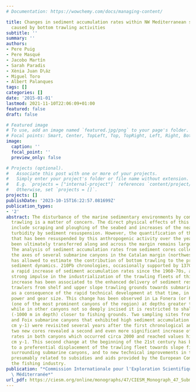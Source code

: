 ```yaml
---
# Documentation: https://wowchemy.com/docs/managing-content/

title: Changes in sediment accumulation rates within NW Mediterranean submarine canyons
  caused by bottom trawling activities
subtitle: ''
summary: ''
authors:
- Pere Puig
- Pere Masqué
- Jacobo Martín
- Sarah Paradis
- Xènia Juan D\áz
- Miguel Toro
- Albert Palanques
tags: []
categories: []
date: '2015-01-01'
lastmod: 2021-11-10T22:06:09+01:00
featured: false
draft: false

# Featured image
# To use, add an image named `featured.jpg/png` to your page's folder.
# Focal points: Smart, Center, TopLeft, Top, TopRight, Left, Right, BottomLeft, Bottom, BottomRight.
image:
  caption: ''
  focal_point: ''
  preview_only: false

# Projects (optional).
#   Associate this post with one or more of your projects.
#   Simply enter your project's folder or file name without extension.
#   E.g. `projects = ["internal-project"]` references `content/project/deep-learning/index.md`.
#   Otherwise, set `projects = []`.
projects: []
publishDate: '2023-10-15T16:22:57.081699Z'
publication_types:
- '2'
abstract: The disturbance of the marine sedimentary environments by commercial bottom
  trawling is a matter of concern. The direct physical effects of this fishing technique
  include scraping and ploughing of the seabed and increases of the near -bottom water
  turbidity by sediment resuspension. However, the quantification of the sediment
  that has been resuspended by this anthropogenic activity over the years and has
  been ultimately transferred along and across the margin remains largely unaddressed.
  The analysis of sediment accumulation rates from sediment cores collected along
  the axes of several submarine canyons in the Catalan margin (northwestern Mediterranean)
  has allowed to estimate the contribution of bottom trawling to the present -day
  sediment dynamics. 210Pb chronologies, occasionally supported by 137Cs dating, indicate
  a rapid increase of sediment accumulation rates since the 1960-70s, along with a
  strong impulse in the industrialization of the trawling fleets of this region. Such
  increase has been associated to the enhanced delivery of sediment resuspended by
  trawlers from shelf and upper slope trawling grounds towards submarine canyons,
  as a consequence of the rapid technical development at that time, in terms of engine
  power and gear size. This change has been observed in La Fonera (or Palam6s) Canyon
  (one of the most prominent canyons of the region) at depths greater than 1700 m,
  while in other canyons not so deeply incised it is restricted to shallower regions
  (-1000 m in depth) closer to fishing grounds. Two sampling sites from La Fonera
  and Foix submarine canyons that exhibited high sediment accumulation rates (0.6-0.7
  cm y-1) were revisited several years after the first chronological analyses. These
  two new cores revealed a second and even more significant increase of sediment accumulation
  rates in both canyons which occurred circa 2000 and reached values higher than 2
  cm y-1. This second change at the beginning of the 21st century has been attributed
  to a preferential displacement of the trawling fleet towards slope fishing grounds
  surrounding submarine canyons, and to new technical improvements in trawling vessels,
  presumably related to subsidies and aids provided by the European Commission to
  the fishing industry.
publication: "*Commission Internationale pour l'Exploration Scientifique de la mer\
  \ Méditerranée*"
url_pdf: https://ciesm.org/online/monographs/47/CIESM_Monograph_47_Submarine_Canyons_Dynamics_71_78.pdf
---
```


